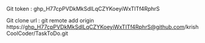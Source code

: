 Git token : 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

Git clone url : git remote add origin https://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@github.com/krishCoolCoder/TaskToDo.git